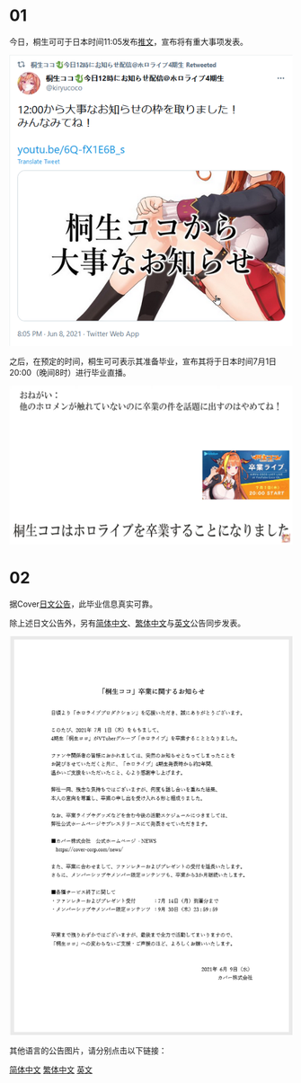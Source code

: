 # 01

今日，桐生可可于日本时间11:05发布[推文](https://twitter.com/kiryucoco/status/1402446817321644037)，宣布将有重大事项发表。

![重大发表](img-tweet.png)

之后，在预定的时间，桐生可可表示其准备毕业，宣布其将于日本时间7月1日20:00（晚间8时）进行毕业直播。

![直播截图](img-stream-screenshot.png)

# 02

据Cover[日文公告](https://cover-corp.com/news/detail/20210609a/)，此毕业信息真实可靠。

除上述日文公告外，另有[简体中文](https://cover-corp.com/news/detail/20210609c/)、[繁体中文](https://cover-corp.com/news/detail/20210609d/)与[英文](https://cover-corp.com/news/detail/20210609b/)公告同步发表。

![官网通告](img-cover-kiryucoco-graduate-notice.png)

其他语言的公告图片，请分别点击以下链接：

[简体中文](img-cover-kiryucoco-graduate-notice-zh-hans.png)
[繁体中文](img-cover-kiryucoco-graduate-notice-zh-hant.png)
[英文](img-cover-kiryucoco-graduate-notice-en.png)